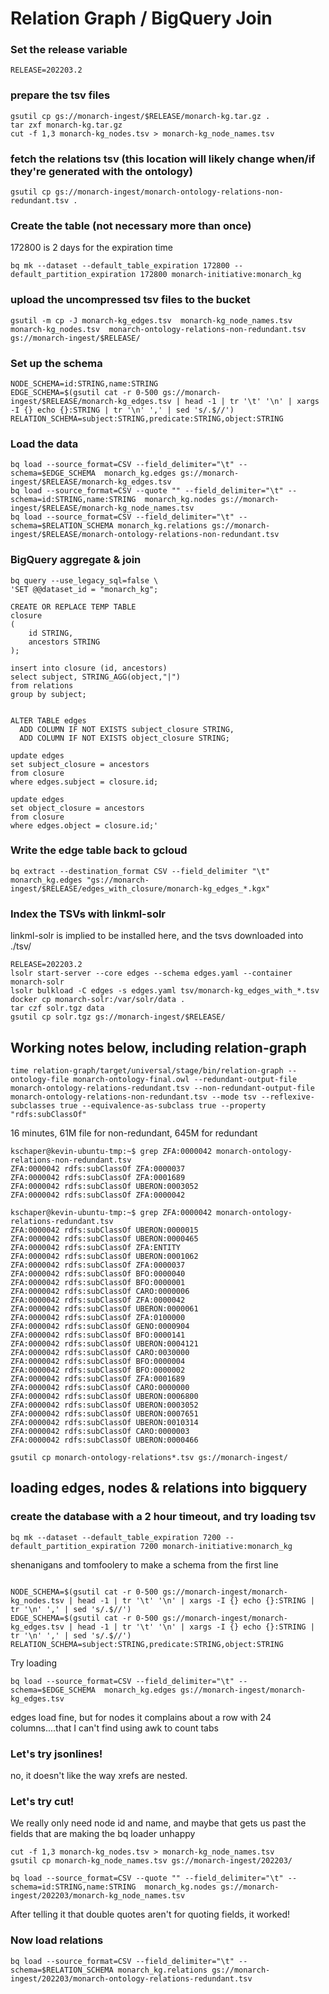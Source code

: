 # Relation Graph / BigQuery Join 


### Set the release variable

```bash=
RELEASE=202203.2
```

### prepare the tsv files

```bash=
gsutil cp gs://monarch-ingest/$RELEASE/monarch-kg.tar.gz .
tar zxf monarch-kg.tar.gz
cut -f 1,3 monarch-kg_nodes.tsv > monarch-kg_node_names.tsv
```

### fetch the relations tsv (this location will likely change when/if they're generated with the ontology)

```bash=
gsutil cp gs://monarch-ingest/monarch-ontology-relations-non-redundant.tsv .
```

### Create the table (not necessary more than once)
 
172800 is 2 days for the expiration time

```bash=
bq mk --dataset --default_table_expiration 172800 --default_partition_expiration 172800 monarch-initiative:monarch_kg
```

### upload the uncompressed tsv files to the bucket

```bash=
gsutil -m cp -J monarch-kg_edges.tsv  monarch-kg_node_names.tsv  monarch-kg_nodes.tsv  monarch-ontology-relations-non-redundant.tsv gs://monarch-ingest/$RELEASE/
```

### Set up the schema
```bash=
NODE_SCHEMA=id:STRING,name:STRING
EDGE_SCHEMA=$(gsutil cat -r 0-500 gs://monarch-ingest/$RELEASE/monarch-kg_edges.tsv | head -1 | tr '\t' '\n' | xargs -I {} echo {}:STRING | tr '\n' ',' | sed 's/.$//')
RELATION_SCHEMA=subject:STRING,predicate:STRING,object:STRING
```

### Load the data
```bash=
bq load --source_format=CSV --field_delimiter="\t" --schema=$EDGE_SCHEMA  monarch_kg.edges gs://monarch-ingest/$RELEASE/monarch-kg_edges.tsv
bq load --source_format=CSV --quote "" --field_delimiter="\t" --schema=id:STRING,name:STRING  monarch_kg.nodes gs://monarch-ingest/$RELEASE/monarch-kg_node_names.tsv
bq load --source_format=CSV --field_delimiter="\t" --schema=$RELATION_SCHEMA monarch_kg.relations gs://monarch-ingest/$RELEASE/monarch-ontology-relations-non-redundant.tsv
```


### BigQuery aggregate & join

```bash=
bq query --use_legacy_sql=false \
'SET @@dataset_id = "monarch_kg";

CREATE OR REPLACE TEMP TABLE
closure 
(
    id STRING,
    ancestors STRING
);

insert into closure (id, ancestors)
select subject, STRING_AGG(object,"|") 
from relations 
group by subject;


ALTER TABLE edges
  ADD COLUMN IF NOT EXISTS subject_closure STRING,
  ADD COLUMN IF NOT EXISTS object_closure STRING;

update edges
set subject_closure = ancestors 
from closure
where edges.subject = closure.id;

update edges
set object_closure = ancestors 
from closure
where edges.object = closure.id;'
```

### Write the edge table back to gcloud
```bash=
bq extract --destination_format CSV --field_delimiter "\t" monarch_kg.edges "gs://monarch-ingest/$RELEASE/edges_with_closure/monarch-kg_edges_*.kgx"
```


### Index the TSVs with linkml-solr 

linkml-solr is implied to be installed here, and the tsvs downloaded into ./tsv/

```bash=
RELEASE=202203.2
lsolr start-server --core edges --schema edges.yaml --container monarch-solr
lsolr bulkload -C edges -s edges.yaml tsv/monarch-kg_edges_with_*.tsv
docker cp monarch-solr:/var/solr/data .
tar czf solr.tgz data
gsutil cp solr.tgz gs://monarch-ingest/$RELEASE/
```




## Working notes below, including relation-graph 

```bash=
time relation-graph/target/universal/stage/bin/relation-graph --ontology-file monarch-ontology-final.owl --redundant-output-file monarch-ontology-relations-redundant.tsv --non-redundant-output-file monarch-ontology-relations-non-redundant.tsv --mode tsv --reflexive-subclasses true --equivalence-as-subclass true --property "rdfs:subClassOf" 
```

16 minutes, 61M file for non-redundant, 645M for redundant 


```
kschaper@kevin-ubuntu-tmp:~$ grep ZFA:0000042 monarch-ontology-relations-non-redundant.tsv
ZFA:0000042	rdfs:subClassOf	ZFA:0000037
ZFA:0000042	rdfs:subClassOf	ZFA:0001689
ZFA:0000042	rdfs:subClassOf	UBERON:0003052
ZFA:0000042	rdfs:subClassOf	ZFA:0000042
```

```
kschaper@kevin-ubuntu-tmp:~$ grep ZFA:0000042 monarch-ontology-relations-redundant.tsv
ZFA:0000042	rdfs:subClassOf	UBERON:0000015
ZFA:0000042	rdfs:subClassOf	UBERON:0000465
ZFA:0000042	rdfs:subClassOf	ZFA:ENTITY
ZFA:0000042	rdfs:subClassOf	UBERON:0001062
ZFA:0000042	rdfs:subClassOf	ZFA:0000037
ZFA:0000042	rdfs:subClassOf	BFO:0000040
ZFA:0000042	rdfs:subClassOf	BFO:0000001
ZFA:0000042	rdfs:subClassOf	CARO:0000006
ZFA:0000042	rdfs:subClassOf	ZFA:0000042
ZFA:0000042	rdfs:subClassOf	UBERON:0000061
ZFA:0000042	rdfs:subClassOf	ZFA:0100000
ZFA:0000042	rdfs:subClassOf	GENO:0000904
ZFA:0000042	rdfs:subClassOf	BFO:0000141
ZFA:0000042	rdfs:subClassOf	UBERON:0004121
ZFA:0000042	rdfs:subClassOf	CARO:0030000
ZFA:0000042	rdfs:subClassOf	BFO:0000004
ZFA:0000042	rdfs:subClassOf	BFO:0000002
ZFA:0000042	rdfs:subClassOf	ZFA:0001689
ZFA:0000042	rdfs:subClassOf	CARO:0000000
ZFA:0000042	rdfs:subClassOf	UBERON:0006800
ZFA:0000042	rdfs:subClassOf	UBERON:0003052
ZFA:0000042	rdfs:subClassOf	UBERON:0007651
ZFA:0000042	rdfs:subClassOf	UBERON:0010314
ZFA:0000042	rdfs:subClassOf	CARO:0000003
ZFA:0000042	rdfs:subClassOf	UBERON:0000466
```

```
gsutil cp monarch-ontology-relations*.tsv gs://monarch-ingest/
```

## loading edges, nodes & relations into bigquery

### create the database with a 2 hour timeout, and try loading tsv

```bash=
bq mk --dataset --default_table_expiration 7200 --default_partition_expiration 7200 monarch-initiative:monarch_kg
```

shenanigans and tomfoolery to make a schema from the first line
```bash=

NODE_SCHEMA=$(gsutil cat -r 0-500 gs://monarch-ingest/monarch-kg_nodes.tsv | head -1 | tr '\t' '\n' | xargs -I {} echo {}:STRING | tr '\n' ',' | sed 's/.$//')
EDGE_SCHEMA=$(gsutil cat -r 0-500 gs://monarch-ingest/monarch-kg_edges.tsv | head -1 | tr '\t' '\n' | xargs -I {} echo {}:STRING | tr '\n' ',' | sed 's/.$//')
RELATION_SCHEMA=subject:STRING,predicate:STRING,object:STRING

```


Try loading 

```bash=
bq load --source_format=CSV --field_delimiter="\t" --schema=$EDGE_SCHEMA  monarch_kg.edges gs://monarch-ingest/monarch-kg_edges.tsv
```

edges load fine, but for nodes it complains about a row with 24 columns....that I can't find using awk to count tabs

### Let's try jsonlines!

no, it doesn't like the way xrefs are nested.

### Let's try cut!

We really only need node id and name, and maybe that gets us past the fields that are making the bq loader unhappy

```bash=
cut -f 1,3 monarch-kg_nodes.tsv > monarch-kg_node_names.tsv
gsutil cp monarch-kg_node_names.tsv gs://monarch-ingest/202203/
```

```bash=
bq load --source_format=CSV --quote "" --field_delimiter="\t" --schema=id:STRING,name:STRING  monarch_kg.nodes gs://monarch-ingest/202203/monarch-kg_node_names.tsv
```

After telling it that double quotes aren't for quoting fields, it worked!

### Now load relations

```bash=
bq load --source_format=CSV --field_delimiter="\t" --schema=$RELATION_SCHEMA monarch_kg.relations gs://monarch-ingest/202203/monarch-ontology-relations-redundant.tsv


```



